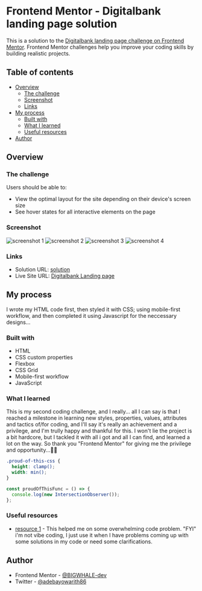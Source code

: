 # Frontend Mentor - Digitalbank landing page solution

This is a solution to the [Digitalbank landing page challenge on Frontend Mentor](https://www.frontendmentor.io/challenges/digital-bank-landing-page-WaUhkoDN). Frontend Mentor challenges help you improve your coding skills by building realistic projects.

## Table of contents

- [Overview](#overview)
  - [The challenge](#the-challenge)
  - [Screenshot](#screenshot)
  - [Links](#links)
- [My process](#my-process)
  - [Built with](#built-with)
  - [What I learned](#what-i-learned)
  - [Useful resources](#useful-resources)
- [Author](#author)

## Overview

### The challenge

Users should be able to:

- View the optimal layout for the site depending on their device's screen size
- See hover states for all interactive elements on the page

### Screenshot

![screenshot 1](./screenshot/FireShot%20Capture%20001%20-%20screenshot.png)
![screenshot 2](./screenshot/FireShot%20Capture%20002%20-%20screenshot.png)
![screenshot 3](./screenshot/FireShot%20Capture%20003%20-%20screenshot.png)
![screenshot 4](./screenshot/FireShot%20Capture%20004%20-%20screenshot.png)

### Links

- Solution URL: [solution](https://github.com/BIGWHALE-dev/DigitalBank-Landing-Page)
- Live Site URL: [Digitalbank Landing page](https://digitalbank-landing-page-tan.vercel.app/)

## My process

I wrote my HTML code first, then styled it with CSS; using mobile-first workflow, and then completed it using Javascript for the neccessary designs...

### Built with

- HTML
- CSS custom properties
- Flexbox
- CSS Grid
- Mobile-first workflow
- JavaScript

### What I learned

This is my second coding challenge, and I really... all I can say is that I reached a milestone in learning new styles, properties, values, attributes and tactics of/for coding, and I'll say it's really an achievement and a privilege, and I'm trully happy and thankful for this. I won't lie the project is a bit hardcore, but I tackled it with all i got and all I can find, and learned a lot on the way. So thank you "Frontend Mentor" for giving me the privilege and opportunity...🙏🙏

```css
.proud-of-this-css {
  height: clamp();
  width: min();
}
```

```js
const proudOfThisFunc = () => {
  console.log(new IntersectionObserver());
};
```

### Useful resources

- [resource 1](https://www.chatGPT.com) - This helped me on some overwhelming code problem. "FYI" i'm not vibe coding, I just use it when I have problems coming up with some solutions in my code or need some clarifications.

## Author

- Frontend Mentor - [@BIGWHALE-dev](https://www.frontendmentor.io/profile/BIGWHALE-dev)
- Twitter - [@adebayowarith86](https://www.x.com/adebayowarith86)
